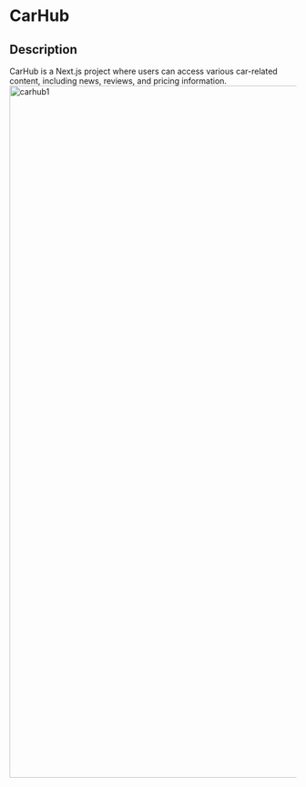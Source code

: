 # CarHub

## Description
CarHub is a Next.js project where users can access various car-related content, including news, reviews, and pricing information. 
<img width="1217" alt="carhub1" src="https://github.com/Samismail2010/car_showcase/assets/88996409/2fcf5def-3db6-46d3-9535-bfbc011d4faa">
